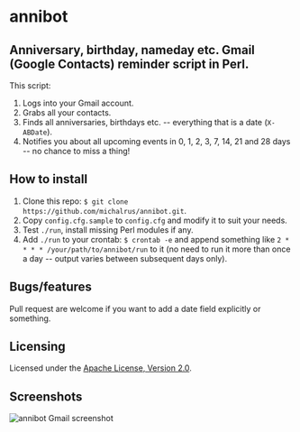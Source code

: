 annibot
=======

Anniversary, birthday, nameday etc. Gmail (Google Contacts) reminder script in Perl.
----

This script:

1. Logs into your Gmail account.
1. Grabs all your contacts.
1. Finds all anniversaries, birthdays etc. -- everything that is a date (`X-ABDate`).
1. Notifies you about all upcoming events in 0, 1, 2, 3, 7, 14, 21 and 28 days -- no chance to miss a thing!

How to install
----
1. Clone this repo: `$ git clone https://github.com/michalrus/annibot.git`.
1. Copy `config.cfg.sample` to `config.cfg` and modify it to suit your needs.
1. Test `./run`, install missing Perl modules if any.
1. Add `./run` to your crontab: `$ crontab -e` and append something like `2 * * * * /your/path/to/annibot/run` to it (no need to run it more than once a day -- output varies between subsequent days only).

Bugs/features
----

Pull request are welcome if you want to add a date field explicitly or something.

Licensing
----

Licensed under the [Apache License, Version 2.0](http://www.apache.org/licenses/LICENSE-2.0).


Screenshots
----

![annibot Gmail screenshot][1]


  [1]: http://i.imgur.com/JLp1tOG.png
